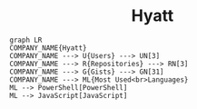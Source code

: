 <h1 align="center">Hyatt</h1>

```mermaid
graph LR
COMPANY_NAME{Hyatt}
COMPANY_NAME ---> U{Users} ---> UN[3]
COMPANY_NAME ---> R{Repositories} ---> RN[3]
COMPANY_NAME ---> G{Gists} ---> GN[31]
COMPANY_NAME ---> ML{Most Used<br>Languages}
ML --> PowerShell[PowerShell]
ML --> JavaScript[JavaScript]
```
